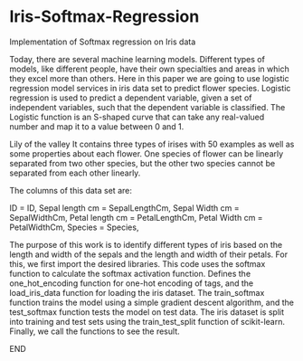 # Iris-Softmax-Regression

Implementation of Softmax regression on Iris data


Today, there are several machine learning models. Different types of models, like different people, have their own specialties and areas in which they excel more than others. Here in this paper we are going to use logistic regression model services in iris data set to predict flower species. Logistic regression is used to predict a dependent variable, given a set of independent variables, such that the dependent variable is classified. The Logistic function is an S-shaped curve that can take any real-valued number and map it to a value between 0 and 1.

Lily of the valley
It contains three types of irises with 50 examples as well as some properties about each flower. One species of flower can be linearly separated from two other species, but the other two species cannot be separated from each other linearly.
 

The columns of this data set are:

ID = ID,
Sepal length cm = SepalLengthCm,
Sepal Width cm = SepalWidthCm,
Petal length cm = PetalLengthCm,
Petal Width cm = PetalWidthCm,
Species = Species,

The purpose of this work is to identify different types of iris based on the length and width of the sepals and the length and width of their petals.
For this, we first import the desired libraries.
This code uses the softmax function to calculate the softmax activation function.
Defines the one_hot_encoding function for one-hot encoding of tags, and the load_iris_data function for loading the iris dataset.
  The train_softmax function trains the model using a simple gradient descent algorithm, and the test_softmax function tests the model on test data.
The iris dataset is split into training and test sets using the train_test_split function of scikit-learn.
Finally, we call the functions to see the result.


END
